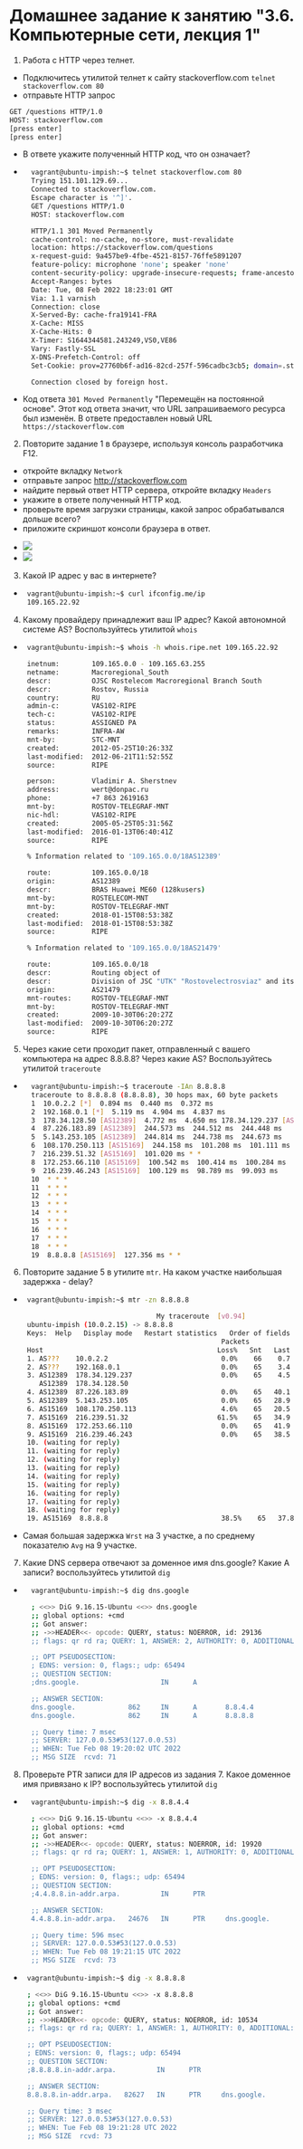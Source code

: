 # Домашнее задание к занятию "3.6. Компьютерные сети, лекция 1"

1. Работа c HTTP через телнет.
- Подключитесь утилитой телнет к сайту stackoverflow.com
`telnet stackoverflow.com 80`
- отправьте HTTP запрос
```bash
GET /questions HTTP/1.0
HOST: stackoverflow.com
[press enter]
[press enter]
```
- В ответе укажите полученный HTTP код, что он означает?

* ```bash
    vagrant@ubuntu-impish:~$ telnet stackoverflow.com 80
    Trying 151.101.129.69...
    Connected to stackoverflow.com.
    Escape character is '^]'.
    GET /questions HTTP/1.0
    HOST: stackoverflow.com

    HTTP/1.1 301 Moved Permanently
    cache-control: no-cache, no-store, must-revalidate
    location: https://stackoverflow.com/questions
    x-request-guid: 9a457be9-4fbe-4521-8157-76ffe5891207
    feature-policy: microphone 'none'; speaker 'none'
    content-security-policy: upgrade-insecure-requests; frame-ancestors 'self' https://stackexchange.com
    Accept-Ranges: bytes
    Date: Tue, 08 Feb 2022 18:23:01 GMT
    Via: 1.1 varnish
    Connection: close
    X-Served-By: cache-fra19141-FRA
    X-Cache: MISS
    X-Cache-Hits: 0
    X-Timer: S1644344581.243249,VS0,VE86
    Vary: Fastly-SSL
    X-DNS-Prefetch-Control: off
    Set-Cookie: prov=27760b6f-ad16-82cd-257f-596cadbc3cb5; domain=.stackoverflow.com; expires=Fri, 01-Jan-2055 00:00:00 GMT; path=/; HttpOnly

    Connection closed by foreign host.
  ```

* Код ответа `301 Moved Permanently` "Перемещён на постоянной основе". Этот код ответа значит, что URL запрашиваемого ресурса был изменён. В ответе предоставлен новый URL `https://stackoverflow.com`

2. Повторите задание 1 в браузере, используя консоль разработчика F12.
- откройте вкладку `Network`
- отправьте запрос http://stackoverflow.com
- найдите первый ответ HTTP сервера, откройте вкладку `Headers`
- укажите в ответе полученный HTTP код.
- проверьте время загрузки страницы, какой запрос обрабатывался дольше всего?
- приложите скриншот консоли браузера в ответ.

*  ![](headers.png)
*  ![](time.png)


3. Какой IP адрес у вас в интернете?

*  ```bash
    vagrant@ubuntu-impish:~$ curl ifconfig.me/ip
    109.165.22.92
   ```

4. Какому провайдеру принадлежит ваш IP адрес? Какой автономной системе AS? Воспользуйтесь утилитой `whois`

*  ```bash
    vagrant@ubuntu-impish:~$ whois -h whois.ripe.net 109.165.22.92

    inetnum:        109.165.0.0 - 109.165.63.255
    netname:        Macroregional_South
    descr:          OJSC Rostelecom Macroregional Branch South
    descr:          Rostov, Russia
    country:        RU
    admin-c:        VAS102-RIPE
    tech-c:         VAS102-RIPE
    status:         ASSIGNED PA
    remarks:        INFRA-AW
    mnt-by:         STC-MNT
    created:        2012-05-25T10:26:33Z
    last-modified:  2012-06-21T11:52:55Z
    source:         RIPE

    person:         Vladimir A. Sherstnev
    address:        wert@donpac.ru
    phone:          +7 863 2619163
    mnt-by:         ROSTOV-TELEGRAF-MNT
    nic-hdl:        VAS102-RIPE
    created:        2005-05-25T05:31:56Z
    last-modified:  2016-01-13T06:40:41Z
    source:         RIPE

    % Information related to '109.165.0.0/18AS12389'

    route:          109.165.0.0/18
    origin:         AS12389
    descr:          BRAS Huawei ME60 (128kusers)
    mnt-by:         ROSTELECOM-MNT
    mnt-by:         ROSTOV-TELEGRAF-MNT
    created:        2018-01-15T08:53:38Z
    last-modified:  2018-01-15T08:53:38Z
    source:         RIPE

    % Information related to '109.165.0.0/18AS21479'

    route:          109.165.0.0/18
    descr:          Routing object of
    descr:          Division of JSC "UTK" "Rostovelectrosviaz" and its deport
    origin:         AS21479
    mnt-routes:     ROSTOV-TELEGRAF-MNT
    mnt-by:         ROSTOV-TELEGRAF-MNT
    created:        2009-10-30T06:20:27Z
    last-modified:  2009-10-30T06:20:27Z
    source:         RIPE
   ```

5. Через какие сети проходит пакет, отправленный с вашего компьютера на адрес 8.8.8.8? Через какие AS? Воспользуйтесь утилитой `traceroute`

* ```bash
    vagrant@ubuntu-impish:~$ traceroute -IAn 8.8.8.8
    traceroute to 8.8.8.8 (8.8.8.8), 30 hops max, 60 byte packets
    1  10.0.2.2 [*]  0.894 ms  0.440 ms  0.372 ms
    2  192.168.0.1 [*]  5.119 ms  4.904 ms  4.837 ms
    3  178.34.128.50 [AS12389]  4.772 ms  4.650 ms 178.34.129.237 [AS12389]  4.422 ms
    4  87.226.183.89 [AS12389]  244.573 ms  244.512 ms  244.448 ms
    5  5.143.253.105 [AS12389]  244.814 ms  244.738 ms  244.673 ms
    6  108.170.250.113 [AS15169]  244.158 ms  101.208 ms  101.111 ms
    7  216.239.51.32 [AS15169]  101.020 ms * *
    8  172.253.66.110 [AS15169]  100.542 ms  100.414 ms  100.284 ms
    9  216.239.46.243 [AS15169]  100.129 ms  98.789 ms  99.093 ms
    10  * * *
    11  * * *
    12  * * *
    13  * * *
    14  * * *
    15  * * *
    16  * * *
    17  * * *
    18  * * *
    19  8.8.8.8 [AS15169]  127.356 ms * *
  ```

6. Повторите задание 5 в утилите `mtr`. На каком участке наибольшая задержка - delay?

*  ```bash
    vagrant@ubuntu-impish:~$ mtr -zn 8.8.8.8

                                    My traceroute  [v0.94]
    ubuntu-impish (10.0.2.15) -> 8.8.8.8                              2022-02-08T19:11:09+0000
    Keys:  Help   Display mode   Restart statistics   Order of fields   quit
                                                    Packets               Pings
    Host                                           Loss%   Snt   Last   Avg  Best  Wrst StDev
    1. AS???    10.0.2.2                            0.0%    66    0.7   1.0   0.5   2.2   0.3
    2. AS???    192.168.0.1                         0.0%    65    3.4   5.6   3.0 109.7  13.1
    3. AS12389  178.34.129.237                      0.0%    65    4.5   9.8   3.3 307.6  37.6
       AS12389  178.34.128.50
    4. AS12389  87.226.183.89                       0.0%    65   40.1  30.9  28.1  62.6   4.9
    5. AS12389  5.143.253.105                       0.0%    65   28.9  34.7  28.4 263.8  30.0
    6. AS15169  108.170.250.113                     4.6%    65   20.5  26.5  20.3 223.9  26.6
    7. AS15169  216.239.51.32                      61.5%    65   34.9  36.9  34.9  48.3   2.6
    8. AS15169  172.253.66.110                      0.0%    65   41.9  38.7  36.3 102.5   8.3
    9. AS15169  216.239.46.243                      0.0%    65   38.5  39.8  37.6 102.2   7.9
    10. (waiting for reply)
    11. (waiting for reply)
    12. (waiting for reply)
    13. (waiting for reply)
    14. (waiting for reply)
    15. (waiting for reply)
    16. (waiting for reply)
    17. (waiting for reply)
    18. (waiting for reply)
    19. AS15169  8.8.8.8                            38.5%    65   37.8  38.6  34.5 106.0  11.0
   ```
  * Самая большая задержка `Wrst` на 3 участке, а по среднему показателю `Avg` на 9 участке.

7. Какие DNS сервера отвечают за доменное имя dns.google? Какие A записи? воспользуйтесь утилитой `dig`

* ```bash
    vagrant@ubuntu-impish:~$ dig dns.google

    ; <<>> DiG 9.16.15-Ubuntu <<>> dns.google
    ;; global options: +cmd
    ;; Got answer:
    ;; ->>HEADER<<- opcode: QUERY, status: NOERROR, id: 29136
    ;; flags: qr rd ra; QUERY: 1, ANSWER: 2, AUTHORITY: 0, ADDITIONAL: 1

    ;; OPT PSEUDOSECTION:
    ; EDNS: version: 0, flags:; udp: 65494
    ;; QUESTION SECTION:
    ;dns.google.                    IN      A

    ;; ANSWER SECTION:
    dns.google.             862     IN      A       8.8.4.4
    dns.google.             862     IN      A       8.8.8.8

    ;; Query time: 7 msec
    ;; SERVER: 127.0.0.53#53(127.0.0.53)
    ;; WHEN: Tue Feb 08 19:20:02 UTC 2022
    ;; MSG SIZE  rcvd: 71
  ```

8. Проверьте PTR записи для IP адресов из задания 7. Какое доменное имя привязано к IP? воспользуйтесь утилитой `dig`

* ```bash
    vagrant@ubuntu-impish:~$ dig -x 8.8.4.4

    ; <<>> DiG 9.16.15-Ubuntu <<>> -x 8.8.4.4
    ;; global options: +cmd
    ;; Got answer:
    ;; ->>HEADER<<- opcode: QUERY, status: NOERROR, id: 19920
    ;; flags: qr rd ra; QUERY: 1, ANSWER: 1, AUTHORITY: 0, ADDITIONAL: 1

    ;; OPT PSEUDOSECTION:
    ; EDNS: version: 0, flags:; udp: 65494
    ;; QUESTION SECTION:
    ;4.4.8.8.in-addr.arpa.          IN      PTR

    ;; ANSWER SECTION:
    4.4.8.8.in-addr.arpa.   24676   IN      PTR     dns.google.

    ;; Query time: 596 msec
    ;; SERVER: 127.0.0.53#53(127.0.0.53)
    ;; WHEN: Tue Feb 08 19:21:15 UTC 2022
    ;; MSG SIZE  rcvd: 73
   ```

 * ```bash
    vagrant@ubuntu-impish:~$ dig -x 8.8.8.8

    ; <<>> DiG 9.16.15-Ubuntu <<>> -x 8.8.8.8
    ;; global options: +cmd
    ;; Got answer:
    ;; ->>HEADER<<- opcode: QUERY, status: NOERROR, id: 10534
    ;; flags: qr rd ra; QUERY: 1, ANSWER: 1, AUTHORITY: 0, ADDITIONAL: 1

    ;; OPT PSEUDOSECTION:
    ; EDNS: version: 0, flags:; udp: 65494
    ;; QUESTION SECTION:
    ;8.8.8.8.in-addr.arpa.          IN      PTR

    ;; ANSWER SECTION:
    8.8.8.8.in-addr.arpa.   82627   IN      PTR     dns.google.

    ;; Query time: 3 msec
    ;; SERVER: 127.0.0.53#53(127.0.0.53)
    ;; WHEN: Tue Feb 08 19:21:28 UTC 2022
    ;; MSG SIZE  rcvd: 73
   ```
